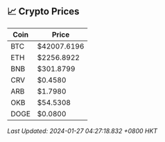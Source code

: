 ## 📈 Crypto Prices

| Coin | Price |
| ---- | ----- |
| BTC | $42007.6196 |
| ETH | $2256.8922 |
| BNB | $301.8799 |
| CRV | $0.4580 |
| ARB | $1.7980 |
| OKB | $54.5308 |
| DOGE | $0.0800 |

_Last Updated: 2024-01-27 04:27:18.832 +0800 HKT_